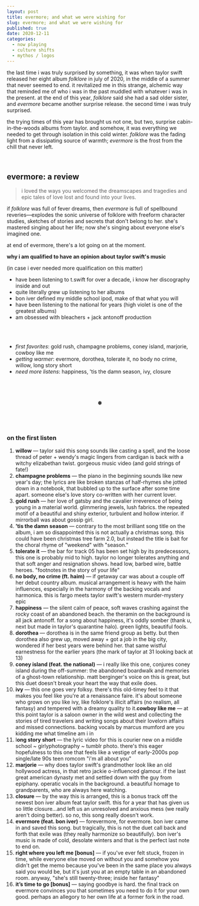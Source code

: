 ```yaml
---
layout: post
title: evermore; and what we were wishing for
slug: evermore; and what we were wishing for
published: true
date: 2020-12-11
categories:
  - now playing
  - culture shifts
  - mythos / logos
---
```


the last time i was truly surprised by something, it was when taylor swift released her eight album *folklore* in july of 2020, in the middle of a summer that never seemed to end. it revitalized me in this strange, alchemic way that reminded me of who i was in the past muddled with whatever i was in the present. at the end of this year, *folklore* said she had a sad older sister, and *evermore* became another surprise release. the second time i was truly surprised.

the trying times of this year has brought us not one, but two, surprise cabin-in-the-woods albums from taylor. and somehow, it was everything we needed to get through isolation in this cold winter. *folklore* was the fading light from a dissipating source of warmth; *evermore* is the frost from the chill that never left.

<!--more-->

<br />

## evermore: a review

> i loved the ways you welcomed the dreamscapes and tragedies and epic tales of love lost and found into your lives.

if *folklore* was full of fever dreams, then *evermore* is full of spellbound reveries—explodes the sonic universe of folklore with freeform character studies, sketches of stories and secrets that don't belong to her. she's mastered singing about her life; now she's singing about everyone else's imagined one.

at end of evermore, there's a lot going on at the moment.

**why i am qualified to have an opinion about taylor swift's music**

(in case i ever needed more qualification on this matter)

- have been listening to t.swift for over a decade, i know her discography inside and out
- quite literally grew up listening to her albums
- bon iver defined my middle school ipod, make of that what you will
- have been listening to the national for years (high violet is one of the greatest albums)
- am obsessed with bleachers + jack antonoff production

<br />
<br />


* *first favorites*: gold rush, champagne problems, coney island, marjorie, cowboy like me
* *getting warmer*: evermore, dorothea,  tolerate it, no body no crime, willow, long story short
* *need more listens*: happiness, 'tis the damn season, ivy, closure

<br />
<br />

<h4 style="text-align:center">❄</h4>

<br />
<br />

### on the first listen

1. **willow** — taylor said this song sounds like casting a spell, and the loose thread of peter + wendy's magic lingers from cardigan is back with a witchy elizabethan twist. gorgeous music video (and gold strings of fate!)
2. **champagne problems** — the piano in the beginning sounds like new year's day; the lyrics are like broken stanzas of half-rhymes she jotted down in a notebook, that bubbled up to the surface after some time apart. someone else's love story co-written with her current lover.
3. **gold rush** — her love of gatsby and the cavalier irreverence of being young in a material world. glimmering jewels, lush fabrics.  the repeated motif of a beautiful and shiny exterior,  turbulent and hollow interior. if mirrorball was about gossip girl.
4. **’tis the damn season** — contrary to the most brilliant song title on the album, i am so disappointed this is not actually a christmas song. this could have been christmas tree farm 2.0, but instead the title is bait for the choral rhyme of "weekend" with "season."
5. **tolerate it** — the bar for track 05 has been set high by its predecessors, this one is probably mid to high. taylor no longer tolerates anything and that soft anger and resignation shows. head low, barbed wire, battle heroes. "footnotes in the story of your life"
6. **no body, no crime (ft. haim)** — if getaway car was about a couple off her debut country album. musical arrangement is heavy with the haim influences, especially in the harmony of the backing vocals and harmonica. this is fargo meets taylor swift's western murder-mystery epic
7. **happiness** — the silent calm of peace, soft waves crashing against the rocky coast of an abandoned beach. the theramin on the background is all jack antonoff. for a song about happiness, it's oddly somber (thank u, next but made in taylor's quarantine halo). green lights, beautiful fools.
8. **dorothea** — dorothea is in the same friend group as betty. but then dorothea also grew up, moved away + got a job in the big city, wondered if her best years were behind her. that same wistful earnestness for the earlier years (the mark of taylor at 31 looking back at 13)
9. **coney island (feat. the national)** — i really like this one, conjures coney island during the off-summer: the abandoned boardwalk and memories of a ghost-town relationship. matt berginger's voice on this is great, but this duet doesn't break your heart the way that exile does.
10. **ivy** — this one goes very folksy. there's this old-timey feel to it that makes you feel like you're at a renaissance faire. it's about someone who grows on you like ivy, like folklore's illicit affairs (no realism, all fantasy) and tempered with a dreamy quality to it.**cowboy like me** — at this point taylor is a saloon owner in the wild west and collecting the stories of tired travelers and writing songs about their lovelorn affairs and missed connections. backing vocals by marcus mumford are you kidding me what timeline am i in
11. l**ong story short** — the lyric video for this is courier new on a middle school ~ girlyphotography ~ tumblr photo. there's this eager hopefulness to this one that feels like a vestige of early-2000s pop single/late 90s teen romcom  "i'm all about you"
12. **marjorie** —  why does taylor swift's grandmother look like an old hollywood actress, in that retro jackie o-influenced glamour. if the last great american dynasty met and settled down with the guy from epiphany. operatic vocals in the background. a beautiful homage to grandparents, who are always here watching.
13. **closure** — by the way this is arranged, this is a bonus track off the newest bon iver album feat taylor swift. this for a year that has given us so little closure...and left us an unresolved and anxious mess (we really aren't doing better). so no, this song really doesn't work.
14. **evermore (feat. bon iver)** — forevermore, for evermore. bon iver came in and saved this song. but tragically, this is not the duet call back and forth that exile was (they really harmonize so beautifully). bon iver's music is made of cold, desolate winters and that is the perfect last note to end on.
15. **right where you left me [bonus]** — if you've ever felt stuck, frozen in time, while everyone else moved on without you and somehow you didn't get the memo because you've been in the same place you always said you would be, but it's just you at an empty table in an abandoned room. anyway, "she's still twenty-three; inside her fantasy"
16. **it’s time to go [bonus]** — saying goodbye is hard. the final track on evermore convinces you that sometimes you need to do it for your own good. perhaps an allegory to her own life at a former fork in the road.

<br />
<br />